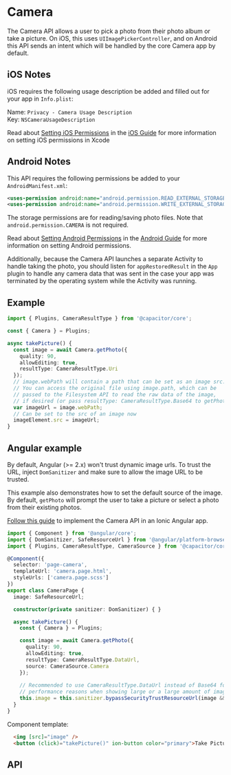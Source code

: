 <plugin-platforms platforms="pwa,ios,android,electron"></plugin-platforms>

# Camera

The Camera API allows a user to pick a photo from their photo album or take a picture. On iOS, this uses `UIImagePickerController`, and on Android this
API sends an intent which will be handled by the core Camera app by default.

<plugin-api index="true" name="camera"></plugin-api>

## iOS Notes

iOS requires the following usage description be added and filled out for your app in `Info.plist`:

Name: `Privacy - Camera Usage Description`  
Key: 	`NSCameraUsageDescription`

Read about [Setting iOS Permissions](../../ios/configuration/) in the [iOS Guide](../../ios/) for more information on setting iOS permissions in Xcode

## Android Notes

This API requires the following permissions be added to your `AndroidManifest.xml`:

```xml
<uses-permission android:name="android.permission.READ_EXTERNAL_STORAGE"/>
<uses-permission android:name="android.permission.WRITE_EXTERNAL_STORAGE" />
```

The storage permissions are for reading/saving photo files. Note that `android.permission.CAMERA` is not required.

Read about [Setting Android Permissions](../../android/configuration/) in the [Android Guide](../../android/) for more information on setting Android permissions.

Additionally, because the Camera API launches a separate Activity to handle taking the photo, you should listen for `appRestoredResult` in the `App` plugin
to handle any camera data that was sent in the case your app was terminated by the operating system while the Activity was running.

## Example

```typescript
import { Plugins, CameraResultType } from '@capacitor/core';

const { Camera } = Plugins;

async takePicture() {
  const image = await Camera.getPhoto({
    quality: 90,
    allowEditing: true,
    resultType: CameraResultType.Uri
  });
  // image.webPath will contain a path that can be set as an image src. 
  // You can access the original file using image.path, which can be 
  // passed to the Filesystem API to read the raw data of the image, 
  // if desired (or pass resultType: CameraResultType.Base64 to getPhoto)
  var imageUrl = image.webPath;
  // Can be set to the src of an image now
  imageElement.src = imageUrl;
}
```

## Angular example

By default, Angular (>= 2.x) won't trust dynamic image urls. To trust the URL, inject `DomSanitizer` and make sure to allow the 
image URL to be trusted.

This example also demonstrates how to set the default source of the image. By default, `getPhoto` will prompt the user to take a picture or select a photo from their existing photos. 

[Follow this guide](../../guides/ionic-framework-app) to implement the Camera API in an Ionic Angular app.

```typescript
import { Component } from '@angular/core';
import { DomSanitizer, SafeResourceUrl } from '@angular/platform-browser';
import { Plugins, CameraResultType, CameraSource } from '@capacitor/core';

@Component({
  selector: 'page-camera',
  templateUrl: 'camera.page.html',
  styleUrls: ['camera.page.scss']
})
export class CameraPage {
  image: SafeResourceUrl;

  constructor(private sanitizer: DomSanitizer) { }

  async takePicture() {
    const { Camera } = Plugins;

    const image = await Camera.getPhoto({
      quality: 90,
      allowEditing: true,
      resultType: CameraResultType.DataUrl,
      source: CameraSource.Camera
    });
    
    // Recommended to use CameraResultType.DataUrl instead of Base64 for 
    // performance reasons when showing large or a large amount of images.
    this.image = this.sanitizer.bypassSecurityTrustResourceUrl(image && (image.dataUrl));
  }
}
```

Component template:

```html
  <img [src]="image" />
  <button (click)="takePicture()" ion-button color="primary">Take Picture</button>
```

## API

<plugin-api name="camera"></plugin-api>
